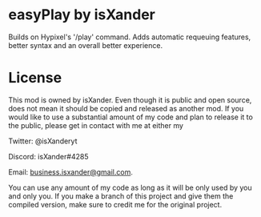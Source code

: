 # easyPlay by isXander
Builds on Hypixel's '/play' command. Adds automatic requeuing features, better syntax and an overall better experience.

# License
This mod is owned by isXander. Even though it is public and open source, does not mean it should be copied and released as another mod. If you would like to use a substantial amount of my code and plan to release it to the public, please get in contact with me at either my 

Twitter: @isXanderyt 

Discord: isXander#4285 

Email: business.isxander@gmail.com. 


You can use any amount of my code as long as it will be only used by you and only you. If you make a branch of this project and give them the compiled version, make sure to credit me for the original project.
